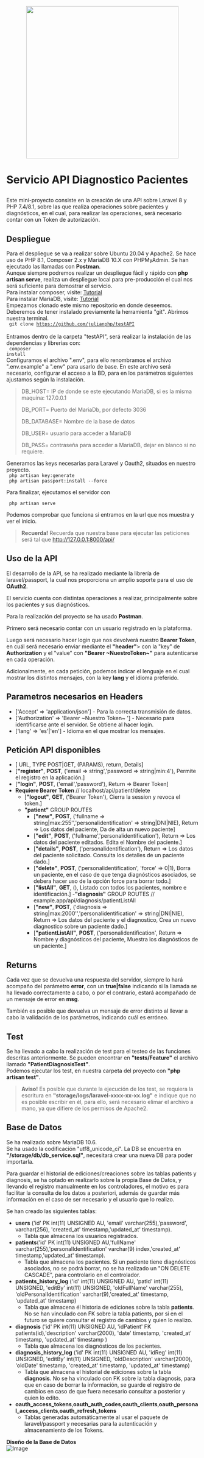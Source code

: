 <p align="center"><a href="https://laravel.com" target="_blank"><img src="https://raw.githubusercontent.com/laravel/art/master/logo-lockup/5%20SVG/2%20CMYK/1%20Full%20Color/laravel-logolockup-cmyk-red.svg" width="400"></a></p>


# <p style="center">Servicio API Diagnostico Pacientes</p> 

Este mini-proyecto consiste en la creación de una API sobre Laravel 8 y PHP 7.4/8.1, sobre las que realiza operaciones 
sobre pacientes y diagnósticos, en el cual, para realizar las operaciones, será necesario contar con un Token de
autorización.

## Despliegue
Para el despliegue se va a realizar sobre Ubuntu 20.04 y Apache2. Se hace uso de PHP 8.1, Composer 2.x y MariaDB 10.X con PHPMyAdmin.
Se han ejecutado las llamadas con **Postman**.
<br>
Aunque siempre podremos realizar un despliegue fácil y rápido con **php artisan serve**, realiza un despliegue local para pre-producción el cual
nos será suficiente para demostrar el servicio.
<br>
Para instalar composer, visite: [Tutorial](https://www.digitalocean.com/community/tutorials/how-to-install-and-use-composer-on-ubuntu-20-04-es)
<br>
Para instalar MariaDB, visite: [Tutorial](https://computingforgeeks.com/how-to-install-mariadb-on-ubuntu-focal-fossa/)
<br>
Empezamos clonado este mismo repositorio en donde deseemos. Deberemos de tener instalado previamente la herramienta "git".
Abrimos nuestra terminal.
<br>
<code> git clone https://github.com/julianphp/testAPI </code>
<br>
Entramos dentro de la carpeta "testAPI", será realizar la instalación de las dependencias y librerías con:
<br>
<code> composer install </code>
<br>
Configuramos el archivo ".env", para ello renombramos el archivo ".env.example" a ".env" para usarlo de base. En este archivo será 
necesario, configurar el acceso a la BD, para en los parámetros siguientes ajustamos según la instalación.
> DB_HOST= IP de donde se este ejecutando MariaDB, si es la misma maquina: 127.0.0.1
> 
> DB_PORT= Puerto del MariaDb, por defecto 3036
> 
> DB_DATABASE= Nombre de la base de datos
> 
> DB_USER= usuario para acceder a MariaDB
> 
> DB_PASS= contraseña para acceder a MariaDB, dejar en blanco si no requiere.


Generamos las keys necesarias para Laravel y Oauth2, situados en nuestro proyecto.
<br>
<code> php artisan key:generate </code>
<br>
<code> php artisan passport:install --force </code>
<br>

Para finalizar, ejecutamos el servidor con

<code> php artisan serve </code>

Podemos comprobar que funciona si entramos en la url que nos muestra y ver el inicio.
> **Recuerda!** Recuerda que nuestra base para ejecutar las peticiones será tal que http://127.0.0.1:8000/api/

## Uso de la API
<p>El desarrollo de la API, se ha realizado mediante la librería de laravel/passport, la cual nos proporciona un amplio
soporte para el uso de <b>OAuth2</b>.</p>
<p>El servicio cuenta con distintas operaciones a realizar, principalmente sobre los pacientes y sus diagnósticos.</p>
<p>Para la realización del proyecto se ha usado <b>Postman</b>.
<p>Primero será necesario contar con un usuario registrado en la plataforma.</p>
<p>Luego será necesario hacer login que nos devolverá nuestro <b>Bearer Token</b>, en cuál será necesario enviar mediante el <b>"header"</b>>
con la "key" de <b>Authorization</b> y el "value" con <b>"Bearer ~NuestroToken~"</b> para autenticarse en cada operación. </p>
<p>Adicionalmente, en cada petición, podemos indicar el lenguaje en el cual mostrar los distintos mensajes, con la key <b>lang</b>
y el idioma preferido.</p>


## Parametros necesarios en Headers
- ['Accept' => 'application/json'] - Para la correcta transmisión de datos.
- ['Authorization' => 'Bearer ~Nuestro Token~ '] - Necesario para identificarse ante el servidor. Se obtiene al hacer login.
- ['lang' => 'es'|'en'] - Idioma en el que mostrar los mensajes.
## Petición API disponibles
- [ URL, TYPE POST|GET, (PARAMS), return, Details]
- [**"register"**, **POST**, ('email => string','password => string|min:4'), Permite el registro en la aplicación.]
- [**"login"**, **POST**, ('email','password'), Return => Bearer Token]
- **Requiere Bearer Token** // localhost/api/patient/delete
  - [**"logout"**, **GET**, ('Bearer Token'), Cierra la session y revoca el token.]
  - **"patient"** GROUP ROUTES
    - [**"new"**, **POST**, ('fullname => string|max:255'','personalidentification' => string|DNI|NIE), Return => Los datos del paciente, Da de alta un nuevo paciente]
    - [**"edit"**, **POST**, ('fullname','personalidentification'), Return => Los datos del paciente editados. Edita el Nombre del paciente.]
    - [**"details"**, **POST**, ('personalidentification'), Return => Los datos del paciente solicitado. Consulta los detalles de un paciente dado.]
    - [**"delete"**, **POST**, ('personalidentification', 'force' => 0|1), Borra un paciente, en el caso de que tenga diagnósticos asociados, se debera hacer uso de la opción force para borrar todo.]
    - [**"listAll"**, **GET**, (), Listado con todos los pacientes, nombre e identificación.]
  -**"diagnosis"**  GROUP ROUTES // example.app/api/diagnosis/patientListAll
    - [**"new"**, **POST**, ('diagnosis => string|max:2000'','personalidentification' => string|DNI|NIE), Return => Los datos del paciente y el diagnostico, Crea un nuevo diagnostico sobre un paciente dado.]
    - [**"patientListAll"**, **POST**, ('personalidentification', Return => Nombre y diagnósticos del paciente, Muestra los diagnósticos de un paciente.]

## Returns
<p>Cada vez que se devuelva una respuesta del servidor, siempre lo hará acompaño del parámetro <b>error</b>, con un <b>true|false</b> indicando
si la llamada se ha llevado correctamente a cabo, o por el contrario, estará acompañado de un mensaje de error en <b>msg</b>.</p>
<p>
También es posible que devuelva un mensaje de error distinto al llevar a cabo la validación de los parámetros, indicando cuál es erróneo.
</p>

## Test
Se ha llevado a cabo la realización de test para el testeo de las funciones descritas anteriormente. Se pueden encontrar en
**"tests/Feature"** el archivo llamado **"PatientDiagnosisTest"**. 
<br> 
Podemos ejecutar los test, en nuestra carpeta del proyecto con **"php artisan test"**.
> **Aviso!** Es posible que durante la ejecución de los test, se requiera la escritura en **"storage/logs/laravel-xxxx-xx-xx.log"**
> e indique que no es posible escribir en él, para ello, será necesario elimar el archivo a mano, ya que difiere de los permisos
> de Apache2.

## Base de Datos 
Se ha realizado sobre MariaDB 10.6. <br>
Se ha usado la codificación "utf8_unicode_ci". La DB se encuentra en **"/storage/db/db_service.sql"**, necesitará crear una nueva DB para poder importarla.
<p>
Para guardar el historial de ediciones/creaciones sobre las tablas patients y diagnosis, se ha optado en realizarlo sobre la propia Base de Datos, y 
llevando el registro manualmente en los controladores,
 el motivo es para facilitar la consulta de los datos a posteriori, además de guardar más información en el caso de ser necesario y el usuario que lo realizo.

Se han creado las siguientes tablas:

- **users** ('id' PK int(11) UNSIGNED AU, 'email' varchar(255),'password', varchar(256), 'created_at' timestamp,'updated_at' timestamp). 
  - Tabla que almacena los usuarios registrados. 
- **patients**('id' PK int(11) UNSIGNED AU,'fullName' varchar(255),'personalIdentification' varchar(9) index,'created_at' timestamp,'updated_at' timestamp).
  - Tabla que almacena los pacientes. Si un paciente tiene diagnósticos asociados, no se podrá borrar, no se ha realizado un "ON DELETE CASCADE", para controlarlo en el controlador.
- **patients_history_log** ('id' int(11) UNSIGNED AU, 'patId' int(11) UNSIGNED, 'editBy' int(11) UNSIGNED, 'oldFullName' varchar(255), 'oldPersonalIdentification' varchar(9),'created_at' timestamp, 'updated_at' timestamp)
  - Tabla que almacena él historia de ediciones sobre la tabla **patients**. No se han vinculado con FK sobre la tabla patients, por si en el futuro se quiere consultar el registro de cambios y quien lo realizo.
- **diagnosis** ('id' PK int(11) UNSIGNED AU, 'idPatient' FK patients(id),'description' varchar(2000), 'date' timestamp, 'created_at' timestamp, 'updated_at' timestamp )
  - Tabla que almacena los diagnósticos de los pacientes.
- **diagnosis_history_log** ('id' PK int(11) UNSIGNED AU, 'idReg' int(11) UNSIGNED, 'editBy' int(11) UNSIGNED, 'oldDescription' varchar(2000), 'oldDate' timestamp, 'created_at' timestamp, 'updated_at' timestamp)
  - Tabla que almacena el historial de ediciones sobre la tabla **diagnosis**. No se ha vinculado con FK sobre la tabla diagnosis, para que en caso de borrar la información, se guarde el registro de cambios en caso de que fuera necesario consultar a posterior y quien lo edito.
- **oauth_access_tokens**,**oauth_auth_codes**,**oauth_clients**,**oauth_personal_access_clients**,**oauth_refresh_tokens**
  - Tablas generadas automáticamente al usar el paquete de laravel/passport y necesarias para la autenticación y almacenamiento de los Tokens.

**Diseño de la Base de Datos**
<br>
![Image](https://imgur.com/si1c93f.png "Diagrama DB")

</p>

